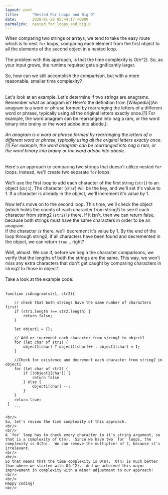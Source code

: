 ```yaml
---
layout: post
title:      "Nested For Loops and Big O"
date:       2020-01-20 05:44:17 +0000
permalink:  nested_for_loops_and_big_o
---
```



When comparing two strings or arrays, we tend to take the easy route which is to nest `for` loops, comparing each element from the first object to all the elements of the second object in a nested loop.
<br/>
<br/>
The problem with this approach, is that the time complexity is O(n^2).  So, as your input grows, the runtime required gets significantly larger.
<br/>
<br/>
So, how can we still accomplish the comparison, but with a more reasonable, smaller time complexity?
<br/>
<br/>
<br/>
Let's look at an example.  Let's determine if two strings are anagrams.  Remember what an anagram is? Here's the definition from [Wikipedia](An anagram is a word or phrase formed by rearranging the letters of a different word or phrase, typically using all the original letters exactly once.[1] For example, the word anagram can be rearranged into nag a ram, or the word binary into brainy or the word adobe into abode.):
<br/>
<br/>
*An anagram is a word or phrase formed by rearranging the letters of a different word or phrase, typically using all the original letters exactly once.[1] For example, the word anagram can be rearranged into nag a ram, or the word binary into brainy or the word adobe into abode.*
<br/>
<br/>
<br/>
Here's an approach to comparing two strings that doesn't utilize nested `for` loops.  Instead, we'll create two separate `for` loops.
<br/>
<br/>
We'll use the first loop to add each character of the first string (`str1`) to an object (`obj1`).  The character (`char`) will be the key, and we'll set it's value to 1.  If a character is already in the object, we'll increment it's value by 1.
<br/>
<br/>
Now let's move on to the second loop.  This time, we'll check the object (which holds the counts of each character from string1) to see if each character from string2 (`str2`) is there.  If it isn't, then we can return false, because both strings must have the same characters in order to be an anagram.
<br/>
If the character *is* there, we'll decrement it's value by 1.  By the end of the loop through string2, if all characters have been found and decremented in the object, we can return `true`... right?
<br/>
<br/>
Well, almost.  We can if, before we begin the character comparisons, we verify that the lengths of both the strings are the same.  This way, we won't miss any extra characters that don't get caught by comparing characters in string2 to those in object1.
<br/>
<br/>
Take a look at the example code:
<br/>
<br/>
```
function isAnagram(str1, str2){

    // check that both strings have the same number of characters first!
    if (str1.length !== str2.length) {
        return false;
    }
    
    let object1 = {};
    
	// Add or increment each character from string1 to object1
    for (let char of str1) {
        object1[char] ? object1[char]++ : object1[char] = 1;
    }
    
	//Check for existence and decrement each character from string2 in object1
    for (let char of str2) {
        if (!object1[char]) {
            return false
        } else {
            object1[char] --;
        }
    }
    return true;
 }
	```
	
<br/>
So, let's review the time complexity of this approach.
<br/>
<br/>
A `for` loop has to check every character in it's string argument, so that is a complexity of O(n).  Since we have two `for` loops, the complexity is O(2n).  We can remove the multiplier of 2, because it's irrelevant.
<br/>
<br/>
So that means that the time complexity is O(n).  O(n) is much better than where we started with O(n^2).  And we acheived this major improvement in complexity with a minor adjustment to our approach!
<br/>
<br/>
Happy coding!
<br/>



